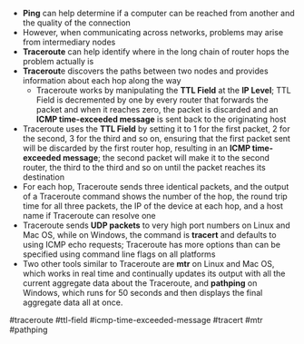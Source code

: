 -   **Ping** can help determine if a computer can be reached from another and the quality of the connection
-   However, when communicating across networks, problems may arise from intermediary nodes
-   **Traceroute** can help identify where in the long chain of router hops the problem actually is
-   **Tracerout**e discovers the paths between two nodes and provides information about each hop along the way
	-   Traceroute works by manipulating the **TTL Field** at the **IP Level**; TTL Field is decremented by one by every router that forwards the packet and when it reaches zero, the packet is discarded and an **ICMP time-exceeded message** is sent back to the originating host
-   Traceroute uses the **TTL Field** by setting it to 1 for the first packet, 2 for the second, 3 for the third and so on, ensuring that the first packet sent will be discarded by the first router hop, resulting in an **ICMP time-exceeded message**; the second packet will make it to the second router, the third to the third and so on until the packet reaches its destination
-   For each hop, Traceroute sends three identical packets, and the output of a Traceroute command shows the number of the hop, the round trip time for all three packets, the IP of the device at each hop, and a host name if Traceroute can resolve one
-   Traceroute sends **UDP packets** to very high port numbers on Linux and Mac OS, while on Windows, the command is **tracert** and defaults to using ICMP echo requests; Traceroute has more options than can be specified using command line flags on all platforms
-   Two other tools similar to Traceroute are **mtr** on Linux and Mac OS, which works in real time and continually updates its output with all the current aggregate data about the Traceroute, and **pathping** on Windows, which runs for 50 seconds and then displays the final aggregate data all at once.

#traceroute #ttl-field #icmp-time-exceeded-message #tracert #mtr #pathping 